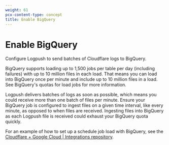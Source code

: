 ```yaml
---
weight: 61
pcx-content-type: concept
title: Enable BigQuery
---
```


# Enable BigQuery

Configure Logpush to send batches of Cloudflare logs to BigQuery.

BigQuery supports loading up to 1,500 jobs per table per day (including failures) with up to 10 million files in each load. That means you can load into BigQuery once per minute and include up to 10 million files in a load. See BigQuery's quotas for load jobs for more information.

Logpush delivers batches of logs as soon as possible, which means you could receive more than one batch of files per minute. Ensure your BigQuery job is configured to ingest files on a given time interval, like every minute, as opposed to when files are received. Ingesting files into BigQuery as each Logpush file is received could exhaust your BigQuery quota quickly.

For an example of how to set up a schedule job load with BigQuery, see the [Cloudflare + Google Cloud | Integrations repository](https://github.com/cloudflare/cloudflare-gcp/tree/master/logpush-to-bigquery).